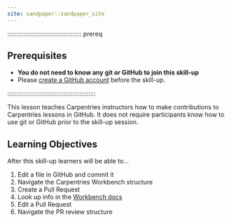 ```yaml
---
site: sandpaper::sandpaper_site
---
```



::::::::::::::::::::::::::::::::::::::::::  prereq

## Prerequisites

- **You do not need to know any git or GitHub to join this skill-up**
- Please [create a GitHub account](https://github.com/join) before the skill-up.

::::::::::::::::::::::::::::::::::::::::::::::::::

This lesson teaches Carpentries instructors how to make contributions to Carpentries lessons in GitHub.
It does not require participants know how to use git or GitHub prior to the skill-up session.

## Learning Objectives

After this skill-up learners will be able to…

1. Edit a file in GitHub and commit it
2. Navigate the Carpentries Workbench structure
3. Create a Pull Request
4. Look up info in the [Workbench docs][workbench]
5. Edit a Pull Request
6. Navigate the PR review structure


[workbench]: https://carpentries.github.io/sandpaper-docs

